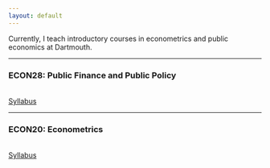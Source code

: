 ```yaml
---
layout: default
---
```


Currently, I teach introductory courses in econometrics and public economics at Dartmouth. 

***

### ECON28: Public Finance and Public Policy
<br>[Syllabus](econ28/syllabus.pdf)

***

### ECON20: Econometrics 
<br>[Syllabus](econ20/syllabus.pdf)
